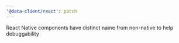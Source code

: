 ```yaml
---
'@data-client/react': patch
---
```


React Native components have distinct name from non-native to help debuggability
